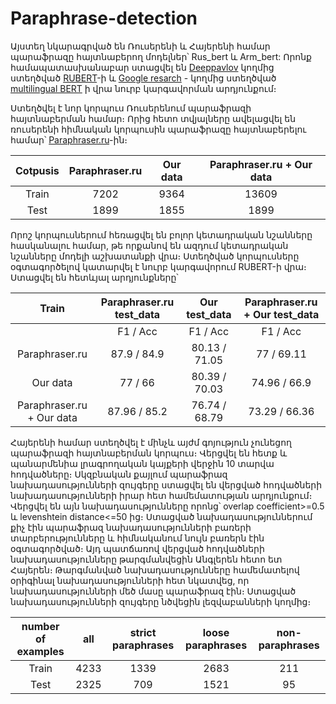 # Paraphrase-detection

Այստեղ նկարագրված են Ռուսերենի և Հայերենի համար պարաֆրազը հայտնաբերող մոդելներ՝ Rus_bert և Arm_bert: Որոնք համապատասխանաբար ստացվել են [Deeppavlov](http://deeppavlov.ai/) կողմից ստեղծված [RUBERT](http://docs.deeppavlov.ai/en/master/features/models/bert.html)-ի և [Google resarch](https://github.com/google-research/bert?fbclid=IwAR2GSNQ7pwjglLqVGOB5PTxlMQ5SgWQZl4x5ZMlda5zArwxo4pp2Z6rp43g) - կողմից ստեղծված [multilingual BERT](https://github.com/google-research/bert?fbclid=IwAR2GSNQ7pwjglLqVGOB5PTxlMQ5SgWQZl4x5ZMlda5zArwxo4pp2Z6rp43g) ի վրա նուրբ կարգավորման արդյունքում։ 

Ստեղծվել է նոր կորպուս Ռուսերենում պարաֆրազի հայտնաբերման համար։ Որից հետո տվյալները ավելացվել են ռուսերենի հիմնական  կորպուսին պարաֆրազը հայտնաբերելու համար՝ [Paraphraser.ru](http://paraphraser.ru/)-ին։

|Cotpusis|Paraphraser.ru|Our data|Paraphraser.ru + Our data|
|  :---: |     :---:    | :---:  |          :---:          |
|Train   | 7202         |9364    |13609                    |
|Test    | 1899         |1855    |1899                     |

Որոշ կորպուսներում հեռացվել են բոլոր կետադրական նշանները հասկանալու համար, թե որքանով են ազդում կետադրական նշանները մոդելի աշխատանքի վրա։ Ստեղծված կորպուսները օգտագործելով կատարվել է նուրբ կարգավորում RUBERT-ի վրա։ Ստացվել են հետևյալ արդյունքները՝

|Train|Paraphraser.ru test_data|Our test_data|Paraphraser.ru + Our test_data|
|  :---: |     :---:    | :---:  |          :---:          |
|        | F1   /   Acc      |  F1  /  Acc    |     F1  /  Acc  |
|Paraphraser.ru   |87.9    /    84.9        |80.13  /  71.05    |77  /  69.11             |
|Our data    | 77  /  66         |80.39  /  70.03    |74.96  /  66.9    |
|Paraphraser.ru + Our data   | 87.96  /  85.2         |76.74  /  68.79    |73.29  /  66.36   |

Հայերենի համար ստեղծվել է մինչև այժմ գոյություն չունեցող պարաֆրազի հայտնաբերման կորպուս։ Վերցվել են հետք և պանարմենիա լրագրողական կայքերի վերջին 10 տարվա հոդվածները։ Սկզբնական քայլում պարաֆրազ նախադասությունների զույգերը ստացվել են վերցված հոդվածների նախադասությունների իրար հետ համեմատության արդյունքում։ Վերցվել են այն նախադասությունները որոնց՝ overlap coefficient>=0.5 և levenshtein distance<=50 ից։ Ստացված նախադասություններում քիչ էին պարաֆրազ նախադասությունների բառերի տարբերությունները և հիմնականում նույն բառերն էին օգտագործված։ Այդ պատճառով վերցված հոդվածների նախադասությունները թարգմանվեցին Անգլերեն հետո ետ Հայերեն։ Թարգմանված նախադասությունները համեմատելով օրիգինալ նախադասությունների հետ նկատվեց, որ նախադասությունների մեծ մասը պարաֆրազ էին։ Ստացված նախադասությունների զույգերը նծվեցին լեզվաբանների կողմից։


|number of examples|all|strict paraphrases|loose paraphrases|non-paraphrases|
|  :---: |     :---:    | :---:  |          :---:          | :---:  |
|Train   | 4233         |1339   |2683               | 211 |
|Test    | 2325         |709   |1521                  | 95 |




 
